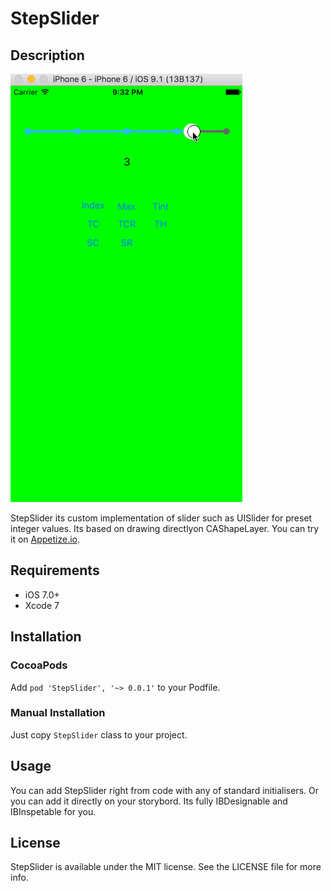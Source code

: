 # StepSlider

## Description

![](example.gif)

StepSlider its custom implementation of slider such as UISlider for preset integer values. Its based on drawing directlyon CAShapeLayer. You can try it on [Appetize.io](https://appetize.io/app/pwhnvf8aqf6386t0qh4dxgbjy8).

## Requirements

- iOS 7.0+
- Xcode 7

## Installation

### CocoaPods

Add `pod 'StepSlider', '~> 0.0.1'` to your Podfile. 

### Manual Installation

Just copy `StepSlider` class to your project.

## Usage

You can add StepSlider right from code with any of standard initialisers. Or you can add it directly on your storybord. Its fully IBDesignable and IBInspetable for you.

## License

StepSlider is available under the MIT license. See the LICENSE file for more info.